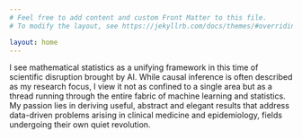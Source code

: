 ```yaml
---
# Feel free to add content and custom Front Matter to this file.
# To modify the layout, see https://jekyllrb.com/docs/themes/#overriding-theme-defaults

layout: home
---
```


I see mathematical statistics as a unifying framework in this time of scientific disruption brought by AI. While causal inference is often described as my research focus, I view it not as confined to a single area but as a thread running through the entire fabric of machine learning and statistics. My passion lies in deriving useful, abstract and elegant results that address data-driven problems arising in clinical medicine and epidemiology, fields undergoing their own quiet revolution.
